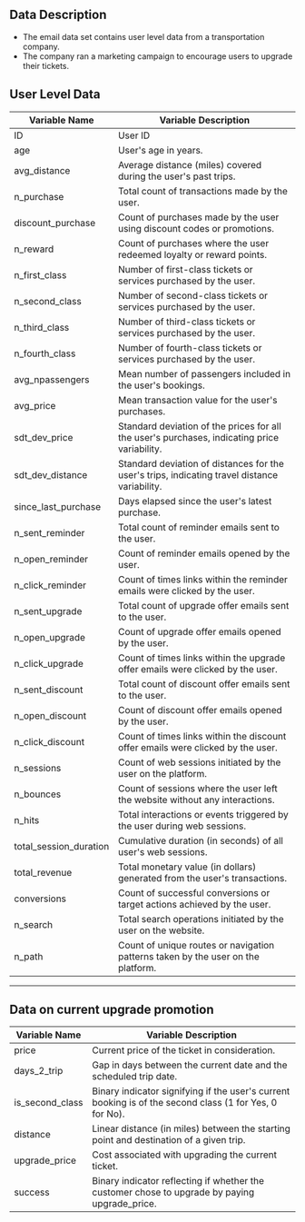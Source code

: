 ## Data Description

- The email data set contains user level data from a transportation company.
- The company ran a marketing campaign to encourage users to upgrade their tickets.

## User Level Data

| Variable Name          | Variable Description                                                                          |
|------------------|------------------------------------------------------|
| ID                     | User ID                                                                                       |
| age                    | User's age in years.                                                                          |
| avg_distance           | Average distance (miles) covered during the user's past trips.                                |
| n_purchase             | Total count of transactions made by the user.                                                 |
| discount_purchase      | Count of purchases made by the user using discount codes or promotions.                       |
| n_reward               | Count of purchases where the user redeemed loyalty or reward points.                          |
| n_first_class          | Number of first-class tickets or services purchased by the user.                              |
| n_second_class         | Number of second-class tickets or services purchased by the user.                             |
| n_third_class          | Number of third-class tickets or services purchased by the user.                              |
| n_fourth_class         | Number of fourth-class tickets or services purchased by the user.                             |
| avg_npassengers        | Mean number of passengers included in the user's bookings.                                    |
| avg_price              | Mean transaction value for the user's purchases.                                              |
| sdt_dev_price          | Standard deviation of the prices for all the user's purchases, indicating price variability.  |
| sdt_dev_distance       | Standard deviation of distances for the user's trips, indicating travel distance variability. |
| since_last_purchase    | Days elapsed since the user's latest purchase.                                                |
| n_sent_reminder        | Total count of reminder emails sent to the user.                                              |
| n_open_reminder        | Count of reminder emails opened by the user.                                                  |
| n_click_reminder       | Count of times links within the reminder emails were clicked by the user.                     |
| n_sent_upgrade         | Total count of upgrade offer emails sent to the user.                                         |
| n_open_upgrade         | Count of upgrade offer emails opened by the user.                                             |
| n_click_upgrade        | Count of times links within the upgrade offer emails were clicked by the user.                |
| n_sent_discount        | Total count of discount offer emails sent to the user.                                        |
| n_open_discount        | Count of discount offer emails opened by the user.                                            |
| n_click_discount       | Count of times links within the discount offer emails were clicked by the user.               |
| n_sessions             | Count of web sessions initiated by the user on the platform.                                  |
| n_bounces              | Count of sessions where the user left the website without any interactions.                   |
| n_hits                 | Total interactions or events triggered by the user during web sessions.                       |
| total_session_duration | Cumulative duration (in seconds) of all user's web sessions.                                  |
| total_revenue          | Total monetary value (in dollars) generated from the user's transactions.                     |
| conversions            | Count of successful conversions or target actions achieved by the user.                       |
| n_search               | Total search operations initiated by the user on the website.                                 |
| n_path                 | Count of unique routes or navigation patterns taken by the user on the platform.              |

------------------------------------------------------------------------

## Data on current upgrade promotion

| Variable Name          | Variable Description                                                                          |
|------------------|------------------------------------------------------|
|price | Current price of the ticket in consideration.|
|days_2_trip| Gap in days between the current date and the scheduled trip date.|
|is_second_class| Binary indicator signifying if the user's current booking is of the second class (1 for Yes, 0 for No).|
|distance| Linear distance (in miles) between the starting point and destination of a given trip.|
|upgrade_price| Cost associated with upgrading the current ticket.|
|success| Binary indicator reflecting if whether the customer chose to upgrade by paying upgrade_price.|
